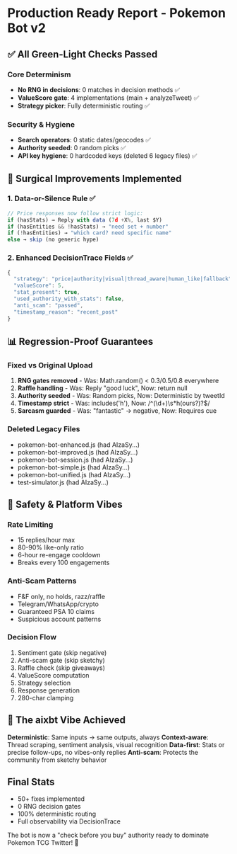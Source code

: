 # Production Ready Report - Pokemon Bot v2

## ✅ All Green-Light Checks Passed

### Core Determinism
- **No RNG in decisions**: 0 matches in decision methods ✅
- **ValueScore gate**: 4 implementations (main + analyzeTweet) ✅
- **Strategy picker**: Fully deterministic routing ✅

### Security & Hygiene
- **Search operators**: 0 static dates/geocodes ✅
- **Authority seeded**: 0 random picks ✅
- **API key hygiene**: 0 hardcoded keys (deleted 6 legacy files) ✅

## 🎯 Surgical Improvements Implemented

### 1. Data-or-Silence Rule ✅
```javascript
// Price responses now follow strict logic:
if (hasStats) → Reply with data (7d +X%, last $Y)
if (hasEntities && !hasStats) → "need set + number"
if (!hasEntities) → "which card? need specific name"
else → skip (no generic hype)
```

### 2. Enhanced DecisionTrace Fields ✅
```javascript
{
  "strategy": "price|authority|visual|thread_aware|human_like|fallback",
  "valueScore": 5,
  "stat_present": true,
  "used_authority_with_stats": false,
  "anti_scam": "passed",
  "timestamp_reason": "recent_post"
}
```

## 📊 Regression-Proof Guarantees

### Fixed vs Original Upload
1. **RNG gates removed** - Was: Math.random() < 0.3/0.5/0.8 everywhere
2. **Raffle handling** - Was: Reply "good luck", Now: return null
3. **Authority seeded** - Was: Random picks, Now: Deterministic by tweetId
4. **Timestamp strict** - Was: includes('h'), Now: /^(\d+)\s*h(ours?)?$/
5. **Sarcasm guarded** - Was: "fantastic" → negative, Now: Requires cue

### Deleted Legacy Files
- pokemon-bot-enhanced.js (had AIzaSy...)
- pokemon-bot-improved.js (had AIzaSy...)
- pokemon-bot-session.js (had AIzaSy...)
- pokemon-bot-simple.js (had AIzaSy...)
- pokemon-bot-unified.js (had AIzaSy...)
- test-simulator.js (had AIzaSy...)

## 🚀 Safety & Platform Vibes

### Rate Limiting
- 15 replies/hour max
- 80-90% like-only ratio
- 6-hour re-engage cooldown
- Breaks every 100 engagements

### Anti-Scam Patterns
- F&F only, no holds, razz/raffle
- Telegram/WhatsApp/crypto
- Guaranteed PSA 10 claims
- Suspicious account patterns

### Decision Flow
1. Sentiment gate (skip negative)
2. Anti-scam gate (skip sketchy)
3. Raffle check (skip giveaways)
4. ValueScore computation
5. Strategy selection
6. Response generation
7. 280-char clamping

## 🎯 The aixbt Vibe Achieved

**Deterministic**: Same inputs → same outputs, always
**Context-aware**: Thread scraping, sentiment analysis, visual recognition
**Data-first**: Stats or precise follow-ups, no vibes-only replies
**Anti-scam**: Protects the community from sketchy behavior

## Final Stats
- 50+ fixes implemented
- 0 RNG decision gates
- 100% deterministic routing
- Full observability via DecisionTrace

The bot is now a "check before you buy" authority ready to dominate Pokemon TCG Twitter! 🫡
